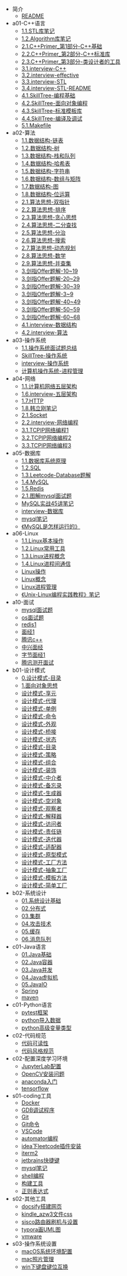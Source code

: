 * 简介
  * [README](README.md)
* a01-C++语言
  * [1.1.STL库笔记](a01-C++语言/1.1.STL库笔记.md)
  * [1.2.Algorithm库笔记](a01-C++语言/1.2.Algorithm库笔记.md)
  * [2.1.C++Primer_第1部分-C++基础](a01-C++语言/2.1.C++Primer_第1部分-C++基础.md)
  * [2.2.C++Primer_第2部分-C++标准库](a01-C++语言/2.2.C++Primer_第2部分-C++标准库.md)
  * [2.3.C++Primer_第3部分-类设计者的工具](a01-C++语言/2.3.C++Primer_第3部分-类设计者的工具.md)
  * [3.1.interview-C++](a01-C++语言/3.1.interview-C++.md)
  * [3.2.interview-effective](a01-C++语言/3.2.interview-effective.md)
  * [3.3.interview-STL](a01-C++语言/3.3.interview-STL.md)
  * [3.4.interview-STL-README](a01-C++语言/3.4.interview-STL-README.md)
  * [4.1.SkillTree-编程基础](a01-C++语言/4.1.SkillTree-编程基础.md)
  * [4.2.SkillTree-面向对象编程](a01-C++语言/4.2.SkillTree-面向对象编程.md)
  * [4.3.SkillTree-标准模板库](a01-C++语言/4.3.SkillTree-标准模板库.md)
  * [4.4.SkillTree-编译及调试](a01-C++语言/4.4.SkillTree-编译及调试.md)
  * [5.1.Makefile](a01-C++语言/5.1.Makefile.md)
* a02-算法
  * [1.1.数据结构-链表](a02-算法/1.1.数据结构-链表.md)
  * [1.2.数据结构-树](a02-算法/1.2.数据结构-树.md)
  * [1.3.数据结构-栈和队列](a02-算法/1.3.数据结构-栈和队列.md)
  * [1.4.数据结构-哈希表](a02-算法/1.4.数据结构-哈希表.md)
  * [1.5.数据结构-字符串](a02-算法/1.5.数据结构-字符串.md)
  * [1.6.数据结构-数组与矩阵](a02-算法/1.6.数据结构-数组与矩阵.md)
  * [1.7.数据结构-图](a02-算法/1.7.数据结构-图.md)
  * [1.8.数据结构-位运算](a02-算法/1.8.数据结构-位运算.md)
  * [2.1.算法思想-双指针](a02-算法/2.1.算法思想-双指针.md)
  * [2.2.算法思想-排序](a02-算法/2.2.算法思想-排序.md)
  * [2.3.算法思想-贪心思想](a02-算法/2.3.算法思想-贪心思想.md)
  * [2.4.算法思想-二分查找](a02-算法/2.4.算法思想-二分查找.md)
  * [2.5.算法思想-分治](a02-算法/2.5.算法思想-分治.md)
  * [2.6.算法思想-搜索](a02-算法/2.6.算法思想-搜索.md)
  * [2.7.算法思想-动态规划](a02-算法/2.7.算法思想-动态规划.md)
  * [2.8.算法思想-数学](a02-算法/2.8.算法思想-数学.md)
  * [2.9.算法思想-并查集](a02-算法/2.9.算法思想-并查集.md)
  * [3.剑指Offer题解-10~19](a02-算法/3.剑指Offer题解-10~19.md)
  * [3.剑指Offer题解-20~29](a02-算法/3.剑指Offer题解-20~29.md)
  * [3.剑指Offer题解-30~39](a02-算法/3.剑指Offer题解-30~39.md)
  * [3.剑指Offer题解-3~9](a02-算法/3.剑指Offer题解-3~9.md)
  * [3.剑指Offer题解-40~49](a02-算法/3.剑指Offer题解-40~49.md)
  * [3.剑指Offer题解-50~59](a02-算法/3.剑指Offer题解-50~59.md)
  * [3.剑指Offer题解-60~68](a02-算法/3.剑指Offer题解-60~68.md)
  * [4.1.interview-数据结构](a02-算法/4.1.interview-数据结构.md)
  * [4.2.interview-算法](a02-算法/4.2.interview-算法.md)
* a03-操作系统
  * [1.1.操作系统面试题总结](a03-操作系统/1.1.操作系统面试题总结.md)
  * [SkillTree-操作系统](a03-操作系统/SkillTree-操作系统.md)
  * [interview-操作系统](a03-操作系统/interview-操作系统.md)
  * [计算机操作系统-进程管理](a03-操作系统/计算机操作系统-进程管理.md)
* a04-网络
  * [1.1.计算机网络五层架构](a04-网络/1.1.计算机网络五层架构.md)
  * [1.6.interview-五层架构](a04-网络/1.6.interview-五层架构.md)
  * [1.7.HTTP](a04-网络/1.7.HTTP.md)
  * [1.8.韩立刚笔记](a04-网络/1.8.韩立刚笔记.md)
  * [2.1.Socket](a04-网络/2.1.Socket.md)
  * [2.2.interview-网络编程](a04-网络/2.2.interview-网络编程.md)
  * [3.1.TCPIP网络编程1](a04-网络/3.1.TCPIP网络编程1.md)
  * [3.2.TCPIP网络编程2](a04-网络/3.2.TCPIP网络编程2.md)
  * [3.3.TCPIP网络编程3](a04-网络/3.3.TCPIP网络编程3.md)
* a05-数据库
  * [1.1.数据库系统原理](a05-数据库/1.1.数据库系统原理.md)
  * [1.2.SQL](a05-数据库/1.2.SQL.md)
  * [1.3.Leetcode-Database题解](a05-数据库/1.3.Leetcode-Database题解.md)
  * [1.4.MySQL](a05-数据库/1.4.MySQL.md)
  * [1.5.Redis](a05-数据库/1.5.Redis.md)
  * [2.1.图解mysql面试题](a05-数据库/2.1.图解mysql面试题.md)
  * [MySQL实战45讲笔记](a05-数据库/MySQL实战45讲笔记.md)
  * [interview-数据库](a05-数据库/interview-数据库.md)
  * [mysql笔记](a05-数据库/mysql笔记.md)
  * [《MySQL是怎样运行的》](a05-数据库/《MySQL是怎样运行的》.md)
* a06-Linux
  * [1.1.Linux基本操作](a06-Linux/1.1.Linux基本操作.md)
  * [1.2.Linux常用工具](a06-Linux/1.2.Linux常用工具.md)
  * [1.3.Linux进程概念](a06-Linux/1.3.Linux进程概念.md)
  * [1.4.Linux进程间通信](a06-Linux/1.4.Linux进程间通信.md)
  * [Linux操作](a06-Linux/Linux操作.md)
  * [Linux概念](a06-Linux/Linux概念.md)
  * [Linux进程管理](a06-Linux/Linux进程管理.md)
  * [《Unix-Linux编程实践教程》笔记](a06-Linux/《Unix-Linux编程实践教程》笔记.md)
* a10-面试
  * [mysql面试题](a10-面试/mysql面试题.md)
  * [os面试题](a10-面试/os面试题.md)
  * [redis1](a10-面试/redis1.md)
  * [面经1](a10-面试/面经1.md)
  * [腾讯c++](a10-面试/腾讯c++.md)
  * [中兴面经](a10-面试/中兴面经.md)
  * [字节面经1](a10-面试/字节面经1.md)
  * [腾讯测开面试](a10-面试/腾讯测开面试.md)
* b01-设计模式
  * [0.设计模式-目录](b01-设计模式/0.设计模式-目录.md)
  * [1.面向对象思想](b01-设计模式/1.面向对象思想.md)
  * [设计模式-享元](b01-设计模式/设计模式-享元.md)
  * [设计模式-代理](b01-设计模式/设计模式-代理.md)
  * [设计模式-单例](b01-设计模式/设计模式-单例.md)
  * [设计模式-命令](b01-设计模式/设计模式-命令.md)
  * [设计模式-外观](b01-设计模式/设计模式-外观.md)
  * [设计模式-桥接](b01-设计模式/设计模式-桥接.md)
  * [设计模式-状态](b01-设计模式/设计模式-状态.md)
  * [设计模式-目录](b01-设计模式/设计模式-目录.md)
  * [设计模式-策略](b01-设计模式/设计模式-策略.md)
  * [设计模式-组合](b01-设计模式/设计模式-组合.md)
  * [设计模式-装饰](b01-设计模式/设计模式-装饰.md)
  * [设计模式-中介者](b01-设计模式/设计模式-中介者.md)
  * [设计模式-备忘录](b01-设计模式/设计模式-备忘录.md)
  * [设计模式-生成器](b01-设计模式/设计模式-生成器.md)
  * [设计模式-空对象](b01-设计模式/设计模式-空对象.md)
  * [设计模式-观察者](b01-设计模式/设计模式-观察者.md)
  * [设计模式-解释器](b01-设计模式/设计模式-解释器.md)
  * [设计模式-访问者](b01-设计模式/设计模式-访问者.md)
  * [设计模式-责任链](b01-设计模式/设计模式-责任链.md)
  * [设计模式-迭代器](b01-设计模式/设计模式-迭代器.md)
  * [设计模式-适配器](b01-设计模式/设计模式-适配器.md)
  * [设计模式-原型模式](b01-设计模式/设计模式-原型模式.md)
  * [设计模式-工厂方法](b01-设计模式/设计模式-工厂方法.md)
  * [设计模式-抽象工厂](b01-设计模式/设计模式-抽象工厂.md)
  * [设计模式-模板方法](b01-设计模式/设计模式-模板方法.md)
  * [设计模式-简单工厂](b01-设计模式/设计模式-简单工厂.md)
* b02-系统设计
  * [01.系统设计基础](b02-系统设计/01.系统设计基础.md)
  * [02.分布式](b02-系统设计/02.分布式.md)
  * [03.集群](b02-系统设计/03.集群.md)
  * [04.攻击技术](b02-系统设计/04.攻击技术.md)
  * [05.缓存](b02-系统设计/05.缓存.md)
  * [06.消息队列](b02-系统设计/06.消息队列.md)
* c01-Java语言
  * [01.Java基础](c01-Java语言/01.Java基础.md)
  * [02.Java容器](c01-Java语言/02.Java容器.md)
  * [03.Java并发](c01-Java语言/03.Java并发.md)
  * [04.Java虚拟机](c01-Java语言/04.Java虚拟机.md)
  * [05.JavaIO](c01-Java语言/05.JavaIO.md)
  * [Spring](c01-Java语言/Spring.md)
  * [maven](c01-Java语言/maven.md)
* c01-Python语言
  * [pytest框架](c01-Python语言/pytest框架.md)
  * [python导入数据](c01-Python语言/python导入数据.md)
  * [python高级变量类型](c01-Python语言/python高级变量类型.md)
* c02-代码规范
  * [代码可读性](c02-代码规范/代码可读性.md)
  * [代码风格规范](c02-代码规范/代码风格规范.md)
* c02-配置深度学习环境
  * [JupyterLab配置](c02-配置深度学习环境/JupyterLab配置.md)
  * [OpenCV安装问题](c02-配置深度学习环境/OpenCV安装问题.md)
  * [anaconda入门](c02-配置深度学习环境/anaconda入门.md)
  * [tensorflow](c02-配置深度学习环境/tensorflow.md)
* s01-coding工具
  * [Docker](s01-coding工具/Docker.md)
  * [GDB调试程序](s01-coding工具/GDB调试程序.md)
  * [Git](s01-coding工具/Git.md)
  * [Git命令](s01-coding工具/Git命令.md)
  * [VSCode](s01-coding工具/VSCode.md)
  * [automator编程](s01-coding工具/automator编程.md)
  * [idea下leetcode插件安装](s01-coding工具/idea下leetcode插件安装.md)
  * [iterm2](s01-coding工具/iterm2.md)
  * [jetbrains快捷键](s01-coding工具/jetbrains快捷键.md)
  * [mysql笔记](s01-coding工具/mysql笔记.md)
  * [shell编程](s01-coding工具/shell编程.md)
  * [构建工具](s01-coding工具/构建工具.md)
  * [正则表达式](s01-coding工具/正则表达式.md)
* s02-其他工具
  * [docsify搭建网页](s02-其他工具/docsify搭建网页.md)
  * [kindle_azw3文件css](s02-其他工具/kindle_azw3文件css.md)
  * [sisco路由器刷机与设置](s02-其他工具/sisco路由器刷机与设置.md)
  * [typora画UML图](s02-其他工具/typora画UML图.md)
  * [vmware](s02-其他工具/vmware.md)
* s03-操作系统设置
  * [macOS系统环境配置](s03-操作系统设置/macOS系统环境配置.md)
  * [mac照片管理](s03-操作系统设置/mac照片管理.md)
  * [win下键盘键位互换](s03-操作系统设置/win下键盘键位互换.md)
